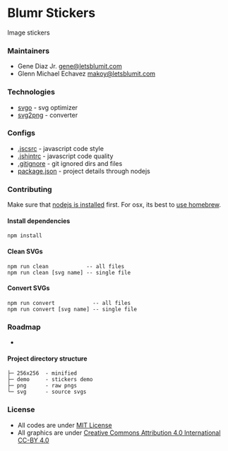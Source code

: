 # Blumr Stickers
Image stickers

### Maintainers
* Gene Diaz Jr. <gene@letsblumit.com>
* Glenn Michael Echavez <makoy@letsblumit.com>

### Technologies
* [svgo](https://github.com/svg/svgo/) - svg optimizer
* [svg2png](https://github.com/domenic/svg2png) - converter

### Configs
* [.jscsrc](http://jscs.info/rules.html) - javascript code style
* [.jshintrc](http://jshint.com/docs/options/) - javascript code quality
* [.gitignore](http://git-scm.com/docs/gitignore) - git ignored dirs and files
* [package.json](https://docs.npmjs.com/files/package.json) - project details through nodejs

### Contributing
Make sure that [nodejs is installed](http://nodejs.org/download/) first.
For osx, its best to [use homebrew](http://shapeshed.com/setting-up-nodejs-and-npm-on-mac-osx/).

#### Install dependencies
```
npm install
```

#### Clean SVGs
```
npm run clean            -- all files
npm run clean [svg name] -- single file
```

#### Convert SVGs
```
npm run convert            -- all files
npm run convert [svg name] -- single file
```

### Roadmap
*

#### Project directory structure
```
├─ 256x256  - minified
├─ demo     - stickers demo
├─ png      - raw pngs
└─ svg      - source svgs
```

### License
* All codes are under [MIT License](https://github.com/letsblumit/blumr-stickers/blob/master/LICENSE-CODE)
* All graphics are under [Creative Commons Attribution 4.0 International CC-BY 4.0](https://github.com/letsblumit/blumr-stickers/blob/master/LICENSE-GRAPHICS)

